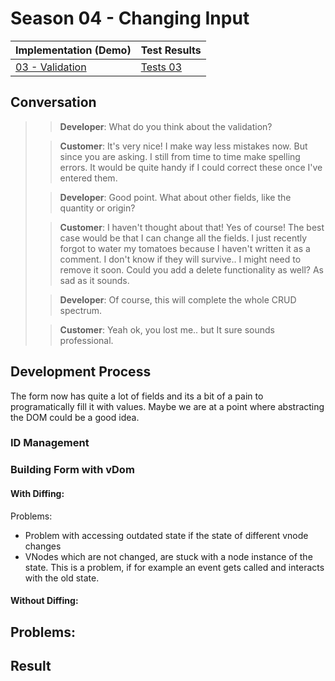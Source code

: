 # Season 04 - Changing Input

| Implementation (Demo) | Test Results |
| --------------------- | ------------ |
| [03 - Validation]()   | [Tests 03]() |

## Conversation

> > **Developer**: What do you think about the validation?
>
> > **Customer**: It's very nice! I make way less mistakes now. But since you are asking. I still from time to time make spelling errors. It would be quite handy if I could correct these once I've entered them.
>
> > **Developer**: Good point. What about other fields, like the quantity or origin?
>
> > **Customer**: I haven't thought about that! Yes of course! The best case would be that I can change all the fields. I just recently forgot to water my tomatoes because I haven't written it as a comment. I don't know if they will survive.. I might need to remove it soon. Could you add a delete functionality as well? As sad as it sounds.
>
> > **Developer**: Of course, this will complete the whole CRUD spectrum.
>
> > **Customer**: Yeah ok, you lost me.. but It sure sounds professional.

## Development Process

The form now has quite a lot of fields and its a bit of a pain to programatically fill it with values. Maybe we are at a point where abstracting the DOM could be a good idea.

### ID Management

### Building Form with vDom

#### With Diffing:

Problems:
- Problem with accessing outdated state if the state of different vnode changes
- VNodes which are not changed, are stuck with a node instance of the state. This is a problem, if for example an event gets called and interacts with the old state.

#### Without Diffing:

Problems: 
- 

## Result
